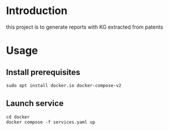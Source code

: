 # Introduction

this project is to generate reports with KG extracted from patents

# Usage

## Install prerequisites

```shell
sudo apt install docker.io docker-compose-v2
```

## Launch service

```shell
cd docker
docker compose -f services.yaml up
```

